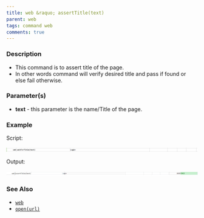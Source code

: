 ```yaml
---
title: web &raquo; assertTitle(text)
parent: web
tags: command web
comments: true
---
```


### Description

*   This command is to assert title of the page.
*   In other words command will verify desired  title and pass if found or else fail otherwise.

### Parameter(s)

- **text** - this parameter is the name/Title of the page.

### Example

Script:

![](image/assertTitle_01.png)

Output:

![](image/assertTitle_02.png)

### See Also

*    [`web`](index.html)
*   [`open(url)`](open(url).html)